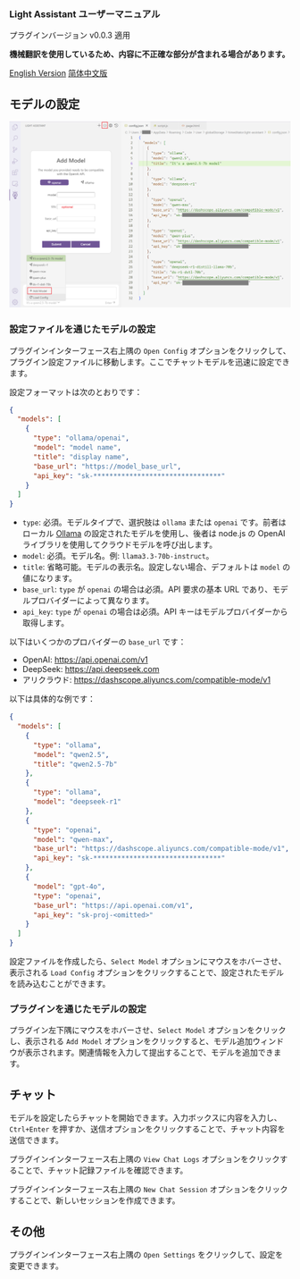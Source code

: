 ### Light Assistant ユーザーマニュアル

プラグインバージョン v0.0.3 適用

**機械翻訳を使用しているため、内容に不正確な部分が含まれる場合があります。**

[English Version](user-manual.md)
[简体中文版](user-manual_zh_cn.md)

## モデルの設定

![](img/manual/01.png)

### 設定ファイルを通じたモデルの設定

プラグインインターフェース右上隅の `Open Config` オプションをクリックして、プラグイン設定ファイルに移動します。ここでチャットモデルを迅速に設定できます。

設定フォーマットは次のとおりです：

```json
{
  "models": [
    {
      "type": "ollama/openai",
      "model": "model name",
      "title": "display name",
      "base_url": "https://model_base_url",
      "api_key": "sk-********************************"
    }
  ]
}
```

- `type`: 必須。モデルタイプで、選択肢は `ollama` または `openai` です。前者はローカル [Ollama](https://github.com/ollama/ollama) の設定されたモデルを使用し、後者は node.js の OpenAI ライブラリを使用してクラウドモデルを呼び出します。
- `model`: 必須。モデル名。例: `llama3.3-70b-instruct`。
- `title`: 省略可能。モデルの表示名。設定しない場合、デフォルトは `model` の値になります。
- `base_url`: `type` が `openai` の場合は必須。API 要求の基本 URL であり、モデルプロバイダーによって異なります。
- `api_key`: `type` が `openai` の場合は必須。API キーはモデルプロバイダーから取得します。

以下はいくつかのプロバイダーの `base_url` です：
- OpenAI: https://api.openai.com/v1
- DeepSeek: https://api.deepseek.com
- アリクラウド: https://dashscope.aliyuncs.com/compatible-mode/v1

以下は具体的な例です：

```json
{
  "models": [
    {
      "type": "ollama",
      "model": "qwen2.5",
      "title": "qwen2.5-7b"
    },
    {
      "type": "ollama",
      "model": "deepseek-r1"
    },
    {
      "type": "openai",
      "model": "qwen-max",
      "base_url": "https://dashscope.aliyuncs.com/compatible-mode/v1",
      "api_key": "sk-********************************"
    },
    {
      "model": "gpt-4o",
      "type": "openai",
      "base_url": "https://api.openai.com/v1",
      "api_key": "sk-proj-<omitted>"
    }
  ]
}
```

設定ファイルを作成したら、`Select Model` オプションにマウスをホバーさせ、表示される `Load Config` オプションをクリックすることで、設定されたモデルを読み込むことができます。

### プラグインを通じたモデルの設定

プラグイン左下隅にマウスをホバーさせ、`Select Model` オプションをクリックし、表示される `Add Model` オプションをクリックすると、モデル追加ウィンドウが表示されます。関連情報を入力して提出することで、モデルを追加できます。

## チャット

モデルを設定したらチャットを開始できます。入力ボックスに内容を入力し、`Ctrl+Enter` を押すか、送信オプションをクリックすることで、チャット内容を送信できます。

プラグインインターフェース右上隅の `View Chat Logs` オプションをクリックすることで、チャット記録ファイルを確認できます。

プラグインインターフェース右上隅の `New Chat Session` オプションをクリックすることで、新しいセッションを作成できます。

## その他

プラグインインターフェース右上隅の `Open Settings` をクリックして、設定を変更できます。